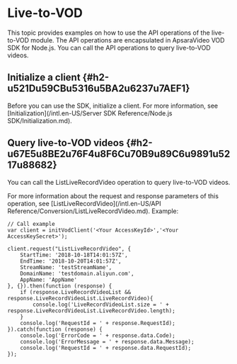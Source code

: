 Live-to-VOD 
================================

This topic provides examples on how to use the API operations of the live-to-VOD module. The API operations are encapsulated in ApsaraVideo VOD SDK for Node.js. You can call the API operations to query live-to-VOD videos.

Initialize a client {#h2-u521Du59CBu5316u5BA2u6237u7AEF1}
---------------------------------------------------------

Before you can use the SDK, initialize a client. For more information, see [Initialization](/intl.en-US/Server SDK Reference/Node.js SDK/Initialization.md).

Query live-to-VOD videos {#h2-u67E5u8BE2u76F4u8F6Cu70B9u89C6u9891u5217u88682}
-----------------------------------------------------------------------------

You can call the ListLiveRecordVideo operation to query live-to-VOD videos.

For more information about the request and response parameters of this operation, see [ListLiveRecordVideo](/intl.en-US/API Reference/Conversion/ListLiveRecordVideo.md). Example:

    // Call example
    var client = initVodClient('<Your AccessKeyId>','<Your AccessKeySecret>');
    
    client.request("ListLiveRecordVideo", {
        StartTime: '2018-10-18T14:01:57Z',
        EndTime: '2018-10-20T14:01:57Z',
        StreamName: 'testStreamName',
        DomainName: 'testdomain.aliyun.com',
        AppName: 'AppName'
    }, {}).then(function (response) {
        if (response.LiveRecordVideoList && response.LiveRecordVideoList.LiveRecordVideo){
            console.log('LiveRecordVideoList.size = ' + response.LiveRecordVideoList.LiveRecordVideo.length);
        }
        console.log('RequestId = ' + response.RequestId);
    }).catch(function (response) {
        console.log('ErrorCode = ' + response.data.Code);
        console.log('ErrorMessage = ' + response.data.Message);
        console.log('RequestId = ' + response.data.RequestId);
    });


